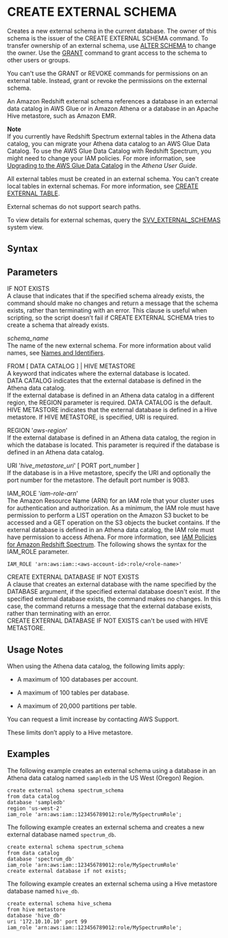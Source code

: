 # CREATE EXTERNAL SCHEMA<a name="r_CREATE_EXTERNAL_SCHEMA"></a>

Creates a new external schema in the current database\. The owner of this schema is the issuer of the CREATE EXTERNAL SCHEMA command\. To transfer ownership of an external schema, use [ALTER SCHEMA](r_ALTER_SCHEMA.md) to change the owner\. Use the [GRANT](r_GRANT.md) command to grant access to the schema to other users or groups\. 

You can't use the GRANT or REVOKE commands for permissions on an external table\. Instead, grant or revoke the permissions on the external schema\. 

An Amazon Redshift external schema references a database in an external data catalog in AWS Glue or in Amazon Athena or a database in an Apache Hive metastore, such as Amazon EMR\. 

**Note**  
If you currently have Redshift Spectrum external tables in the Athena data catalog, you can migrate your Athena data catalog to an AWS Glue Data Catalog\. To use the AWS Glue Data Catalog with Redshift Spectrum, you might need to change your IAM policies\. For more information, see [Upgrading to the AWS Glue Data Catalog](http://docs.aws.amazon.com/athena/latest/ug/glue-athena.html#glue-upgrade) in the *Athena User Guide*\.

All external tables must be created in an external schema\. You can't create local tables in external schemas\. For more information, see [CREATE EXTERNAL TABLE](r_CREATE_EXTERNAL_TABLE.md)\. 

External schemas do not support search paths\.

To view details for external schemas, query the [SVV\_EXTERNAL\_SCHEMAS](r_SVV_EXTERNAL_SCHEMAS.md) system view\. 

## Syntax<a name="r_CREATE_EXTERNAL_SCHEMA-synopsis"></a>

## Parameters<a name="r_CREATE_EXTERNAL_SCHEMA-parameters"></a>

IF NOT EXISTS  
A clause that indicates that if the specified schema already exists, the command should make no changes and return a message that the schema exists, rather than terminating with an error\. This clause is useful when scripting, so the script doesn’t fail if CREATE EXTERNAL SCHEMA tries to create a schema that already exists\. 

 *schema\_name*   
The name of the new external schema\. For more information about valid names, see [Names and Identifiers](r_names.md)\.

FROM \[ DATA CATALOG \] | HIVE METASTORE   
A keyword that indicates where the external database is located\.   
DATA CATALOG indicates that the external database is defined in the Athena data catalog\.   
If the external database is defined in an Athena data catalog in a different region, the REGION parameter is required\. DATA CATALOG is the default\.  
HIVE METASTORE indicates that the external database is defined in a Hive metastore\. If HIVE METASTORE, is specified, URI is required\. 

REGION '*aws\-region*'  
If the external database is defined in an Athena data catalog, the region in which the database is located\. This parameter is required if the database is defined in an Athena data catalog\. 

URI '*hive\_metastore\_uri*' \[ PORT port\_number \]  
If the database is in a Hive metastore, specify the URI and optionally the port number for the metastore\. The default port number is 9083\. 

IAM\_ROLE '*iam\-role\-arn*'   
The Amazon Resource Name \(ARN\) for an IAM role that your cluster uses for authentication and authorization\. As a minimum, the IAM role must have permission to perform a LIST operation on the Amazon S3 bucket to be accessed and a GET operation on the S3 objects the bucket contains\. If the external database is defined in an Athena data catalog, the IAM role must have permission to access Athena\. For more information, see [IAM Policies for Amazon Redshift Spectrum](c-spectrum-iam-policies.md)\. The following shows the syntax for the IAM\_ROLE parameter\.  

```
IAM_ROLE 'arn:aws:iam::<aws-account-id>:role/<role-name>'
```

 CREATE EXTERNAL DATABASE IF NOT EXISTS  
A clause that creates an external database with the name specified by the DATABASE argument, if the specified external database doesn't exist\. If the specified external database exists, the command makes no changes\. In this case, the command returns a message that the external database exists, rather than terminating with an error\.  
CREATE EXTERNAL DATABASE IF NOT EXISTS can't be used with HIVE METASTORE\.

## Usage Notes<a name="r_CREATE_EXTERNAL_SCHEMA_usage"></a>

When using the Athena data catalog, the following limits apply:

+ A maximum of 100 databases per account\.

+ A maximum of 100 tables per database\.

+ A maximum of 20,000 partitions per table\.

You can request a limit increase by contacting AWS Support\.

These limits don’t apply to a Hive metastore\.

## Examples<a name="r_CREATE_EXTERNAL_SCHEMA_examples"></a>

The following example creates an external schema using a database in an Athena data catalog named `sampledb` in the US West \(Oregon\) Region\.

```
create external schema spectrum_schema
from data catalog
database 'sampledb'
region 'us-west-2' 
iam_role 'arn:aws:iam::123456789012:role/MySpectrumRole';
```

The following example creates an external schema and creates a new external database named `spectrum_db`\.

```
create external schema spectrum_schema
from data catalog
database 'spectrum_db'
iam_role 'arn:aws:iam::123456789012:role/MySpectrumRole'
create external database if not exists;
```

The following example creates an external schema using a Hive metastore database named `hive_db`\.

```
create external schema hive_schema
from hive metastore
database 'hive_db'
uri '172.10.10.10' port 99
iam_role 'arn:aws:iam::123456789012:role/MySpectrumRole';
```